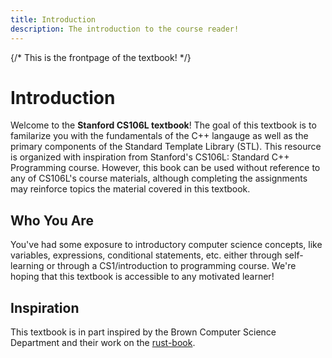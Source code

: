 ```yaml
---
title: Introduction
description: The introduction to the course reader!
---
```


{/* This is the frontpage of the textbook! */}

# Introduction

Welcome to the **Stanford CS106L textbook**! The goal of this textbook is to familarize you with the fundamentals of the C++ langauge as well as the primary components of the Standard Template Library (STL). This resource is organized with inspiration from Stanford's CS106L: Standard C++ Programming course. However, this book can be used without reference to any of CS106L's course materials, although completing the assignments may reinforce topics the material covered in this textbook.

## Who You Are

You've had some exposure to introductory computer science concepts, like variables, expressions, conditional statements, etc. either through self-learning or through a CS1/introduction to programming course. We're hoping that this textbook is accessible to any motivated learner!

## Inspiration

This textbook is in part inspired by the Brown Computer Science Department and their work on the [rust-book](https://rust-book.cs.brown.edu/).
